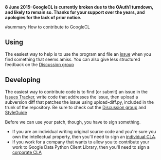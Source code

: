 **8 June 2015: GoogleCL is currently broken due to the OAuth1 turndown, and likely to remain so. Thanks for your support over the years, and apologies for the lack of prior notice.**

#summary How to contribute to GoogleCL

## Using ##
The easiest way to help is to use the program and file an [issue](http://code.google.com/p/googlecl/issues/list) when you find something that seems amiss. You can also give less structured feedback on the [Discussion group](http://groups.google.com/group/googlecl-discuss)

## Developing ##
The easiest way to contribute code is to find (or submit) an issue in the [Issues Tracker](http://code.google.com/p/googlecl/issues/list), write code that addresses the issue, then upload a subversion diff that patches the issue using upload-diff.py, included in the trunk of the repository. Be sure to check out the [Discussion group](http://groups.google.com/group/googlecl-discuss) and [StyleGuide](StyleGuide.md)

Before we can use your patch, though, you have to sign something.
  * If you are an individual writing original source code and you're sure you own the intellectual property, then you'll need to sign an [individual CLA](http://code.google.com/legal/individual-cla-v1.0.html).
  * If you work for a company that wants to allow you to contribute your work to Google Data Python Client Library, then you'll need to sign a [corporate CLA](http://code.google.com/legal/corporate-cla-v1.0.html)